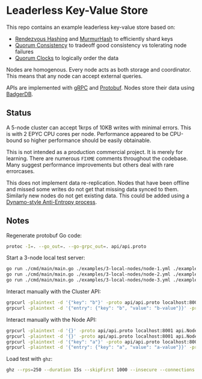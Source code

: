 # Leaderless Key-Value Store

This repo contains an example leaderless key-value store based on:

- [Rendezvous Hashing](https://en.wikipedia.org/wiki/Rendezvous_hashing) and [MurmurHash](https://en.wikipedia.org/wiki/MurmurHash) to efficiently shard keys
- [Quorum Consistency](https://code.likeagirl.io/distributed-computing-quorum-consistency-in-replication-96e64f7b5c6) to tradeoff good consistency vs tolerating node failures
- [Quorum Clocks](http://rystsov.info/2018/10/01/tso.html) to logically order the data

Nodes are homogenous. Every node acts as both storage and coordinator. This means that any node can accept external queries.

APIs are implemented with [gRPC](https://grpc.io) and [Protobuf](https://developers.google.com/protocol-buffers). Nodes store their data using [BadgerDB](https://github.com/dgraph-io/badger).

## Status

A 5-node cluster can accept 1krps of 10KB writes with minimal errors. This is with 2 EPYC CPU cores per node. Performance appeared to be CPU-bound so higher performance should be easily obtainable.

This is not intended as a production commercial project. It is merely for learning. There are numerous `FIXME` comments throughout the codebase. Many suggest performance improvements but others deal with rare errorcases.

This does not implement data re-replication. Nodes that have been offline and missed some writes do not get that missing data synced to them. Similarly new nodes do not get existing data. This could be added using a [Dynamo-style Anti-Entropy process](https://en.wikipedia.org/wiki/Dynamo_(storage_system)#Techniques).

## Notes

Regenerate protobuf Go code:

```sh
protoc -I=. --go_out=. --go-grpc_out=. api/api.proto
```

Start a 3-node local test server:

```sh
go run ./cmd/main/main.go ./examples/3-local-nodes/node-1.yml ./examples/3-local-nodes/cluster.yml
go run ./cmd/main/main.go ./examples/3-local-nodes/node-2.yml ./examples/3-local-nodes/cluster.yml
go run ./cmd/main/main.go ./examples/3-local-nodes/node-3.yml ./examples/3-local-nodes/cluster.yml
```

Interact manually with the Cluster API:

```sh
grpcurl -plaintext -d '{"key": "b"}' -proto api/api.proto localhost:8001 api.Cluster/Get
grpcurl -plaintext -d '{"entry": {"key": "b", "value": "b-value"}}' -proto api/api.proto localhost:8001 api.Cluster/Set
```

Interact manually with the Node API:

```sh
grpcurl -plaintext -d '{}' -proto api/api.proto localhost:8001 api.Node/Info
grpcurl -plaintext -d '{}' -proto api/api.proto localhost:8001 api.Node/Health
grpcurl -plaintext -d '{"key": "a"}' -proto api/api.proto localhost:8001 api.Node/Get
grpcurl -plaintext -d '{"entry": {"key": "a", "value": "a-value"}}' -proto api/api.proto localhost:8001 api.Node/Set
```

Load test with `ghz`:

```sh
ghz --rps=250 --duration 15s --skipFirst 1000 --insecure --connections 5 --proto ./api/api.proto --call api.Cluster/Set -d '{"entry": {"key": "{{.UUID}}", "value": "{{randomString 1024}}"}}' --lb-strategy=round_robin dns:///rz.46b.it:80
```
